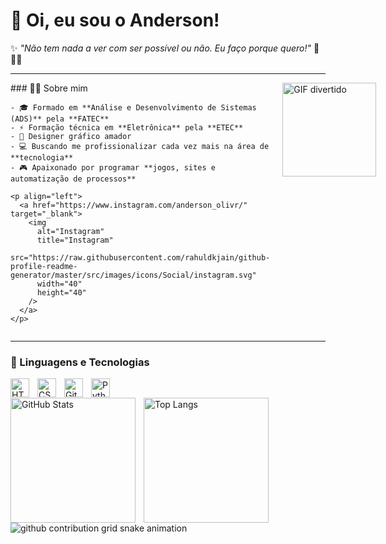 # 👋 Oi, eu sou o Anderson!

✨ *"Não tem nada a ver com ser possível ou não. Eu faço porque quero!"* 🧭🏴‍☠️

---

<div style="display: flex; align-items: flex-start; gap: 20px;">

  <!-- Texto à esquerda -->
  <div>
    ### 👨‍💻 Sobre mim

    - 🎓 Formado em **Análise e Desenvolvimento de Sistemas (ADS)** pela **FATEC**  
    - ⚡ Formação técnica em **Eletrônica** pela **ETEC**  
    - 🎨 Designer gráfico amador  
    - 💻 Buscando me profissionalizar cada vez mais na área de **tecnologia**  
    - 🎮 Apaixonado por programar **jogos, sites e automatização de processos**  

    <p align="left">
      <a href="https://www.instagram.com/anderson_olivr/" target="_blank">
        <img 
          alt="Instagram" 
          title="Instagram" 
          src="https://raw.githubusercontent.com/rahuldkjain/github-profile-readme-generator/master/src/images/icons/Social/instagram.svg" 
          width="40" 
          height="40"
        />
      </a>
    </p>
  </div>

  <!-- GIF à direita -->
  <div>
    <img src="https://i.pinimg.com/originals/e1/7a/b9/e17ab9681bec36303a67cd0e13a7b170.gif" 
         alt="GIF divertido" 
         width="150"/>
  </div>

</div>

---

### 🤖 Linguagens e Tecnologias

<img 
    align="left" 
    alt="HTML"
    title="HTML" 
    width="30px" 
    style="padding-right: 10px;" 
    src="https://cdn.jsdelivr.net/gh/devicons/devicon@latest/icons/html5/html5-original.svg" 
/>
<img 
    align="left" 
    alt="CSS" 
    title="CSS"
    width="30px" 
    style="padding-right: 10px;" 
    src="https://cdn.jsdelivr.net/gh/devicons/devicon@latest/icons/css3/css3-original.svg" 
/>
<img 
    align="left" 
    alt="Git" 
    title="Git"
    width="30px" 
    style="padding-right: 10px;" 
    src="https://cdn.jsdelivr.net/gh/devicons/devicon@latest/icons/git/git-original.svg" 
/>
<img 
    align="left" 
    alt="Python" 
    title="Python"
    width="30px" 
    style="padding-right: 10px;" 
    src="https://cdn.jsdelivr.net/gh/devicons/devicon@latest/icons/python/python-original.svg" 
/>
<br/>

<!-- Cards de stats lado a lado -->
<p>
  <img 
    align="left" 
    alt="GitHub Stats" 
    height="200" 
    style="padding-right: 10px;" 
    src="https://github-readme-stats.vercel.app/api?username=anderson-Olivr&show_icons=true&theme=tokyonight&include_all_commits=true&locale=pt-br" 
  />
  <img 
    align="left" 
    alt="Top Langs" 
    height="200" 
    src="https://github-readme-stats.vercel.app/api/top-langs/?username=anderson-Olivr&theme=tokyonight&layout=compact&custom_title=Tecnologias&langs_count=9" 
  />
</p>

<br clear="left"/>

<picture align="center">
  <source media="(prefers-color-scheme: dark)" srcset="https://raw.githubusercontent.com/anderson-Olivr/anderson-Olivr/output/github-contribution-grid-snake-dark.svg">
  <source media="(prefers-color-scheme: light)" srcset="https://raw.githubusercontent.com/anderson-Olivr/anderson-Olivr/output/github-contribution-grid-snake-dark.svg">
  <img align="center" alt="github contribution grid snake animation" src="https://raw.githubusercontent.com/ander-Olivr/anderson-Olivr/output/github-contribution-grid-snake.svg">
</picture>
